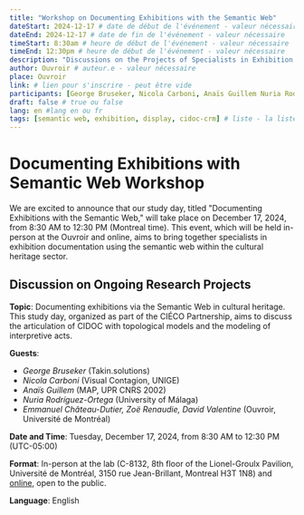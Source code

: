 ```yaml
---
title: "Workshop on Documenting Exhibitions with the Semantic Web"
dateStart: 2024-12-17 # date de début de l'événement - valeur nécessaire
dateEnd: 2024-12-17 # date de fin de l'événement - valeur nécessaire
timeStart: 8:30am # heure de début de l'événement - valeur nécessaire
timeEnd: 12:30pm # heure de début de l'événement - valeur nécessaire
description: "Discussions on the Projects of Specialists in Exhibition Documentation with the Semantic Web" # description - valeur  nécessaire
author: Ouvroir # auteur.e - valeur nécessaire
place: Ouvroir
link: # lien pour s'inscrire - peut être vide
participants: [George Bruseker, Nicola Carboni, Anaïs Guillem Nuria Rodríguez-Ortega] # liste - la liste peut être vide mais il faut une liste
draft: false # true ou false
lang: en #lang en ou fr
tags: [semantic web, exhibition, display, cidoc-crm] # liste - la liste peut être vide mais il faut une liste
---
```


# Documenting Exhibitions with Semantic Web Workshop

We are excited to announce that our study day, titled "Documenting Exhibitions with the Semantic Web," will take place on December 17, 2024, from 8:30 AM to 12:30 PM (Montreal time). This event, which will be held in-person at the Ouvroir and online, aims to bring together specialists in exhibition documentation using the semantic web within the cultural heritage sector.

## Discussion on Ongoing Research Projects

**Topic**: Documenting exhibitions via the Semantic Web in cultural heritage. This study day, organized as part of the CIÉCO Partnership, aims to discuss the articulation of CIDOC with topological models and the modeling of interpretive acts.

**Guests**:

- *George Bruseker* (Takin.solutions)
- *Nicola Carboni* (Visual Contagion, UNIGE)
- *Anaïs Guillem* (MAP, UPR CNRS 2002)
- *Nuria Rodríguez-Ortega* (University of Málaga)
- *Emmanuel Château-Dutier, Zoë Renaudie, David Valentine* (Ouvroir, Université de Montréal)

**Date and Time**: Tuesday, December 17, 2024, from 8:30 AM to 12:30 PM (UTC-05:00)

**Format**: In-person at the lab (C-8132, 8th floor of the Lionel-Groulx Pavilion, Université de Montréal, 3150 rue Jean-Brillant, Montreal H3T 1N8) and [online](https://umontreal.zoom.us/j/82480661654?pwd=cUlzb09hZ3lkd2UvcmpPbTdmQkZBQT09#success), open to the public.

**Language**: English
